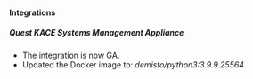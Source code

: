 
#### Integrations
##### Quest KACE Systems Management Appliance
- The integration is now GA.
- Updated the Docker image to: *demisto/python3:3.9.9.25564*
